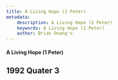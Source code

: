 ```yaml
---
title: A Living Hope (1 Peter)
metadata:
    description: A Living Hope (1 Peter)
    keywords: A Living Hope (1 Peter)
    author: Brian Onang'o
---
```


#### A Living Hope (1 Peter)

## 1992 Quater 3
